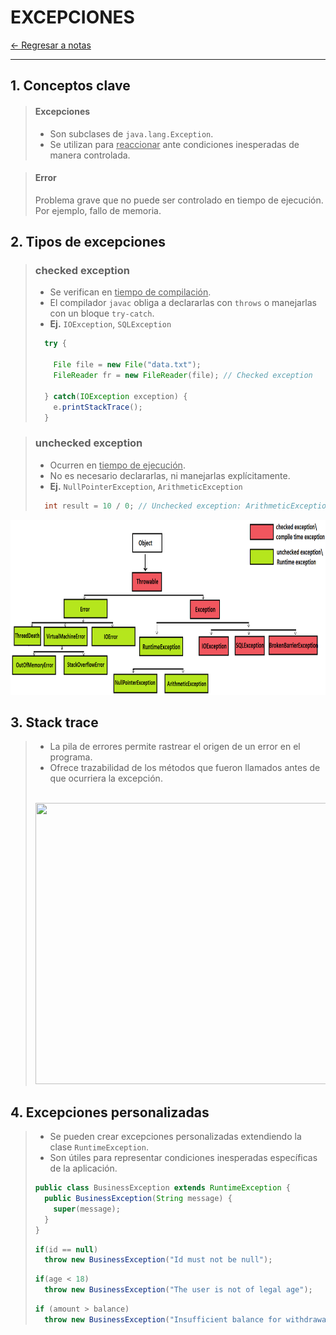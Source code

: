 # EXCEPCIONES

[← Regresar a notas](../../README.md) <br>

---

## 1. Conceptos clave

> #### Excepciones
> - Son subclases de `java.lang.Exception`. 
> - Se utilizan para <u>reaccionar</u> ante condiciones inesperadas de manera controlada.

> #### Error
> Problema grave que no puede ser controlado en tiempo de ejecución. Por ejemplo, fallo de memoria.

## 2. Tipos de excepciones

> ### checked exception
> - Se verifican en <u>tiempo de compilación</u>.
> - El compilador `javac` obliga a declararlas con `throws` o manejarlas con un bloque `try-catch`. 
> - **Ej.** `IOException`, `SQLException`
> 
> ```java
>   try {
> 
>     File file = new File("data.txt");
>     FileReader fr = new FileReader(file); // Checked exception
> 
>   } catch(IOException exception) {
>     e.printStackTrace();
>   }
> ```

> ### unchecked exception
> - Ocurren en <u>tiempo de ejecución</u>.
> - No es necesario declararlas, ni manejarlas explícitamente.
> - **Ej.** `NullPointerException`, `ArithmeticException`
> 
> ```java
>   int result = 10 / 0; // Unchecked exception: ArithmeticException
> ```

<img src="../resources/images/exceptions/exceptions.png" width="700" height="280">

## 3. Stack trace
> - La pila de errores permite rastrear el origen de un error en el programa.
> - Ofrece trazabilidad de los métodos que fueron llamados antes de que ocurriera la excepción.
> <br> <br>
>  <img src="../resources/images/exceptions/stack-trace.gif" width="600" height="450">

## 4. Excepciones personalizadas
> - Se pueden crear excepciones personalizadas extendiendo la clase `RuntimeException`.
> - Son útiles para representar condiciones inesperadas específicas de la aplicación.
> 
> ```java
> public class BusinessException extends RuntimeException {
>   public BusinessException(String message) {
>     super(message);
>   }
> }
> ```
>
> ```java
> if(id == null)
>   throw new BusinessException("Id must not be null");
> ```
>
> ```java
> if(age < 18)
>   throw new BusinessException("The user is not of legal age");
> ```
>
> ```java
> if (amount > balance)
>   throw new BusinessException("Insufficient balance for withdrawal.");
> ```
